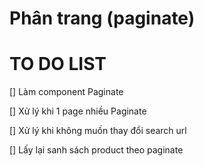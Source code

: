 # Phân trang (paginate)

# TO DO LIST

[] Làm component Paginate

[] Xử lý khi 1 page nhiều Paginate

[] Xử lý khi không muốn thay đổi search url

[] Lấy lại sanh sách product theo paginate